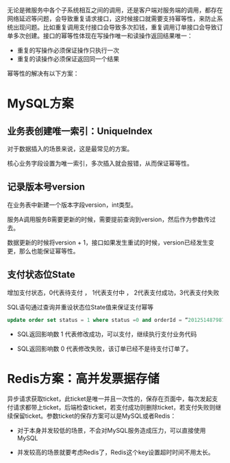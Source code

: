 无论是微服务中各个子系统相互之间的调用，还是客户端对服务端的调用，都存在网络延迟等问题，会导致重复请求接口，这时候接口就需要支持幂等性，来防止系统出现问题。比如重复调用支付接口会导致多次扣钱，重复调用订单接口会导致订单多次创建。接口的幂等性体现在写操作唯一和读操作返回结果唯一：
- 重复的写操作必须保证操作只执行一次
- 重复的读操作必须保证返回同一个结果


幂等性的解决有以下方案：
# MySQL方案
## 业务表创建唯一索引：UniqueIndex

对于数据插入的场景来说，这是最常见的方案。

核心业务字段设置为唯一索引，多次插入就会报错，从而保证幂等性。
## 记录版本号version

在业务表中新建一个版本字段version，int类型。

服务A调用服务B需要更新的时候，需要提前查询到version，然后作为参数传过去。

数据更新的时候将version + 1，接口如果发生重试的时候，version已经发生变更，那么也能保证幂等性。
## 支付状态位State

增加支付状态，0代表待支付 ， 1代表支付中 ， 2代表支付成功，3代表支付失败

SQL语句通过查询并重设状态位State值来保证支付幂等

```sql
update order set status = 1 where status =0 and orderId = “201251487987”
```

- SQL返回影响数 1 代表修改成功，可以支付，继续执行支付业务代码
    
- SQL返回影响数 0 代表修改失败，该订单已经不是待支付订单了。

# Redis方案：高并发票据存储

异步请求获取ticket，此ticket是唯一并且一次性的，保存在页面中，每次发起支付请求都带上ticket，后端检查ticket，若支付成功则删除ticket，若支付失败则继续保留ticket。参数ticket的保存方案可以是MySQL或者Redis：

- 对于本身并发较低的场景，不会对MySQL服务造成压力，可以直接使用MySQL
    
- 并发较高的场景就要考虑Redis了，Redis这个key设置超时时间不用太长。